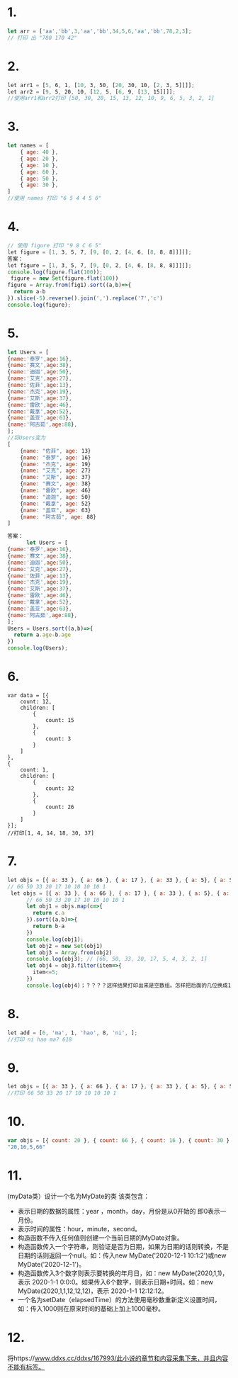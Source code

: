 # 1.

``` js
let arr = ['aa','bb',3,'aa','bb',34,5,6,'aa','bb',78,2,3];
// 打印 出 "780 170 42"
```

# 2.

``` js
let arr1 = [5, 6, 1, [10, 3, 50, [20, 30, 10, [2, 3, 5]]]];
let arr2 = [9, 5, 20, 10, [12, 5, [6, 9, [13, 15]]]];
//使用arr1和arr2打印 [50, 30, 20, 15, 13, 12, 10, 9, 6, 5, 3, 2, 1]
```

# 3.

``` js
let names = [
    { age: 40 },
    { age: 20 },
    { age: 10 },
    { age: 60 },
    { age: 50 },
    { age: 30 },
]
//使用 names 打印 "6 5 4 4 5 6"
```

# 4.

``` js
// 使用 figure 打印 "9 8 C 6 5"
let figure = [1, 3, 5, 7, [9, [0, 2, [4, 6, [8, 8, 8]]]]];
答案：
let figure = [1, 3, 5, 7, [9, [0, 2, [4, 6, [8, 8, 8]]]]];
console.log(figure.flat(100));
 figure = new Set(figure.flat(100))
figure = Array.from(fig1).sort((a,b)=>{
  return a-b
}).slice(-5).reverse().join(',').replace('7','c')
console.log(figure);
```

# 5.

``` js
let Users = [
{name:'泰罗',age:16},
{name:'赛文',age:38},
{name:'迪迦',age:50},
{name:'艾克',age:27},
{name:'佐菲',age:13},
{name:'杰克',age:19},
{name:'艾斯',age:37},
{name:'雷欧',age:46},
{name:'戴拿',age:52},
{name:'盖亚',age:63},
{name:'阿古茹',age:88},
];
//将Users变为
[
    {name: "佐菲", age: 13}
    {name: "泰罗", age: 16}
    {name: "杰克", age: 19}
    {name: "艾克", age: 27}
    {name: "艾斯", age: 37}
    {name: "赛文", age: 38}
    {name: "雷欧", age: 46}
    {name: "迪迦", age: 50}
    {name: "戴拿", age: 52}
    {name: "盖亚", age: 63}
    {name: "阿古茹", age: 88}
]

答案：
      let Users = [
{name:'泰罗',age:16},
{name:'赛文',age:38},
{name:'迪迦',age:50},
{name:'艾克',age:27},
{name:'佐菲',age:13},
{name:'杰克',age:19},
{name:'艾斯',age:37},
{name:'雷欧',age:46},
{name:'戴拿',age:52},
{name:'盖亚',age:63},
{name:'阿古茹',age:88},
];
Users = Users.sort((a,b)=>{
  return a.age-b.age
})
console.log(Users); 
```

# 6.

``` JS
var data = [{
    count: 12,
    children: [
        {
            count: 15
        },
        {
            count: 3
        }
    ]
},
{
    count: 1,
    children: [
        {
            count: 32
        },
        {
            count: 26
        }
    ]
}];
//打印[1, 4, 14, 18, 30, 37]
```

# 7.

``` js
let objs = [{ a: 33 }, { a: 66 }, { a: 17 }, { a: 33 }, { a: 5}, { a: 50 }, { a: 66 }, { a: 20 },{a:4},{a:3},{a:2},{a:1}]
// 66 50 33 20 17 10 10 10 10 1
 let objs = [{ a: 33 }, { a: 66 }, { a: 17 }, { a: 33 }, { a: 5}, { a: 50 }, { a: 66 }, { a: 20 },{a:4},{a:3},{a:2},{a:1}]
      // 66 50 33 20 17 10 10 10 10 1
      let obj1 = objs.map(c=>{
        return c.a
      }).sort((a,b)=>{
        return b-a
      })
      console.log(obj1);
      let obj2 = new Set(obj1)
      let obj3 = Array.from(obj2)
      console.log(obj3); // [66, 50, 33, 20, 17, 5, 4, 3, 2, 1]
      let obj4 = obj3.filter(item=>{
        item<=5;
      })
      console.log(obj4)；？？？？这样结果打印出来是空数组。怎样把后面的几位换成10
```

# 8.

``` js
let add = [6, 'ma', 1, 'hao', 8, 'ni', ];
//打印 ni hao ma? 618
```

# 9.

``` js
let objs = [{ a: 33 }, { a: 66 }, { a: 17 }, { a: 33 }, { a: 5}, { a: 50 }, { a: 66 }, { a: 20 },{a:4},{a:3},{a:2},{a:1}] 
//打印 66 50 33 20 17 10 10 10 10 1
```

# 10.

``` js
var objs = [{ count: 20 }, { count: 66 }, { count: 16 }, { count: 30 }, { count: 5 }, { count: 20 }, { count: 66 }];
"20,16,5,66"
```

# 11.

(myData类）设计一个名为MyDate的类 该类包含：

+ 表示日期的数据的属性：year ，month，day，月份是从0开始的 即0表示一月份。
+ 表示时间的属性：hour，minute，second。
+ 构造函数不传入任何值则创建一个当前日期的MyDate对象。
+ 构造函数传入一个字符串，则验证是否为日期，如果为日期的话则转换，不是日期的话则返回一个null。如：传入new MyDate('2020-12-1 10:1:2')或new MyDate('2020-12-1')。
+ 构造函数传入3个数字则表示要转换的年月日，如：new MyDate(2020,1,1)，表示 2020-1-1 0:0:0。如果传入6个数字，则表示日期+时间。如：new MyDate(2020,1,1,12,12,12)，表示 2020-1-1 12:12:12。
+ 一个名为setDate（elapsedTime）的方法使用毫秒数重新定义设置时间，如：传入1000则在原来时间的基础上加上1000毫秒。

# 12.

将https://www.ddxs.cc/ddxs/167993/此小说的章节和内容采集下来，并且内容不能有标签。